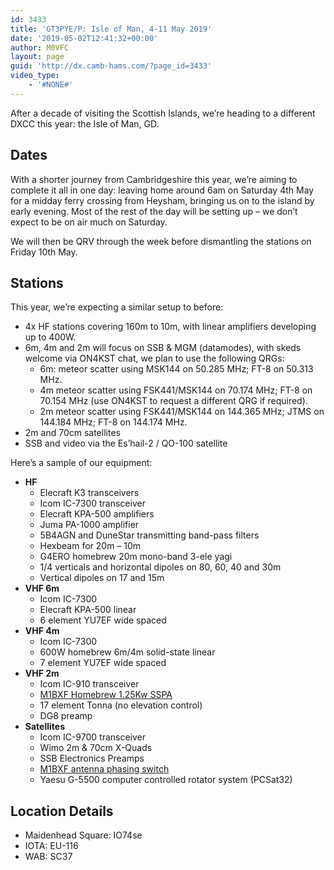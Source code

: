 ```yaml
---
id: 3433
title: 'GT3PYE/P: Isle of Man, 4-11 May 2019'
date: '2019-05-02T12:41:32+00:00'
author: M0VFC
layout: page
guid: 'http://dx.camb-hams.com/?page_id=3433'
video_type:
    - '#NONE#'
---
```


After a decade of visiting the Scottish Islands, we’re heading to a different DXCC this year: the Isle of Man, GD.

## Dates

With a shorter journey from Cambridgeshire this year, we’re aiming to complete it all in one day: leaving home around 6am on Saturday 4th May for a midday ferry crossing from Heysham, bringing us on to the island by early evening. Most of the rest of the day will be setting up – we don’t expect to be on air much on Saturday.

We will then be QRV through the week before dismantling the stations on Friday 10th May.

## Stations

This year, we’re expecting a similar setup to before:

- 4x HF stations covering 160m to 10m, with linear amplifiers developing up to 400W.
- 6m, 4m and 2m will focus on SSB &amp; MGM (datamodes), with skeds welcome via ON4KST chat, we plan to use the following QRGs: 
    - 6m: meteor scatter using MSK144 on 50.285 MHz; FT-8 on 50.313 MHz.
    - 4m meteor scatter using FSK441/MSK144 on 70.174 MHz; FT-8 on 70.154 MHz (use ON4KST to request a different QRG if required).
    - 2m meteor scatter using FSK441/MSK144 on 144.365 MHz; JTMS on 144.184 MHz; FT-8 on 144.174 MHz.
- 2m and 70cm satellites
- SSB and video via the Es’hail-2 / QO-100 satellite

Here’s a sample of our equipment:

- **HF**
    - Elecraft K3 transceivers
    - Icom IC-7300 transceiver
    - Elecraft KPA-500 amplifiers
    - Juma PA-1000 amplifier
    - 5B4AGN and DuneStar transmitting band-pass filters
    - Hexbeam for 20m – 10m
    - G4ERO homebrew 20m mono-band 3-ele yagi
    - 1/4 verticals and horizontal dipoles on 80, 60, 40 and 30m
    - Vertical dipoles on 17 and 15m
- **VHF 6m**
    - Icom IC-7300
    - Elecraft KPA-500 linear
    - 6 element YU7EF wide spaced
- **VHF 4m**
    - Icom IC-7300
    - 600W homebrew 6m/4m solid-state linear
    - 7 element YU7EF wide spaced
- **VHF 2m**
    - Icom IC-910 transceiver
    - [M1BXF Homebrew 1.25Kw SSPA](http://www.geekshed.co.uk/144mhz-1-25kw-sspa-amplifier/)
    - 17 element Tonna (no elevation control)
    - DG8 preamp
- **Satellites**
    - Icom IC-9700 transceiver
    - Wimo 2m &amp; 70cm X-Quads
    - SSB Electronics Preamps
    - [M1BXF antenna phasing switch](http://www.geekshed.co.uk/satellite-polarization-switcher/)
    - Yaesu G-5500 computer controlled rotator system (PCSat32)

## Location Details

- Maidenhead Square: IO74se
- IOTA: EU-116
- WAB: SC37